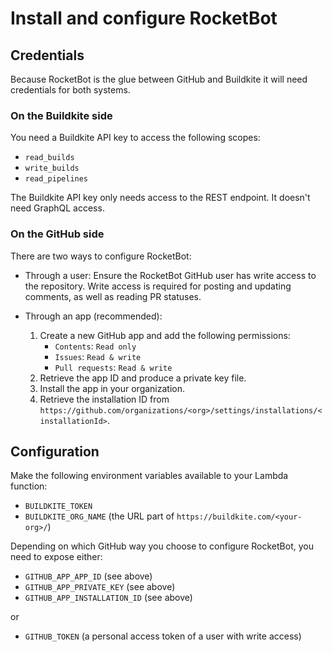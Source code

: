 # Install and configure RocketBot

## Credentials

Because RocketBot is the glue between GitHub and Buildkite it will need credentials for both systems.

### On the Buildkite side

You need a Buildkite API key to access the following scopes:

- `read_builds`
- `write_builds`
- `read_pipelines`

The Buildkite API key only needs access to the REST endpoint. It doesn't need GraphQL access.

### On the GitHub side

There are two ways to configure RocketBot:

- Through a user: Ensure the RocketBot GitHub user has write access to the repository. Write access is required for posting and updating comments, as well as reading PR statuses.
- Through an app (recommended):

  1. Create a new GitHub app and add the following permissions:
     - `Contents`: `Read only`
     - `Issues`: `Read & write`
     - `Pull requests`: `Read & write`
  1. Retrieve the app ID and produce a private key file.
  1. Install the app in your organization.
  1. Retrieve the installation ID from `https://github.com/organizations/<org>/settings/installations/<installationId>`.

## Configuration

Make the following environment variables available to your Lambda function:

- `BUILDKITE_TOKEN`
- `BUILDKITE_ORG_NAME` (the URL part of `https://buildkite.com/<your-org>/`)

Depending on which GitHub way you choose to configure RocketBot, you need to expose either:

- `GITHUB_APP_APP_ID` (see above)
- `GITHUB_APP_PRIVATE_KEY` (see above)
- `GITHUB_APP_INSTALLATION_ID` (see above)

or

- `GITHUB_TOKEN` (a personal access token of a user with write access)
